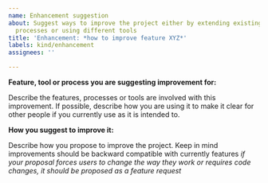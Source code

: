 ```yaml
---
name: Enhancement suggestion
about: Suggest ways to improve the project either by extending existing features,
  processes or using different tools
title: 'Enhancement: *how to improve feature XYZ*'
labels: kind/enhancement
assignees: ''

---
```


**Feature, tool or process you are suggesting improvement for:**

Describe the features, processes or tools are involved with this improvement.
If possible, describe how you are using it to make it clear for other people if you currently use as it is intended to.

**How you suggest to improve it:**

Describe how you propose to improve the project.
Keep in mind improvements should be backward compatible with currently features
*if your proposal forces users to change the way they work or requires code changes, it should be proposed as a feature request*
